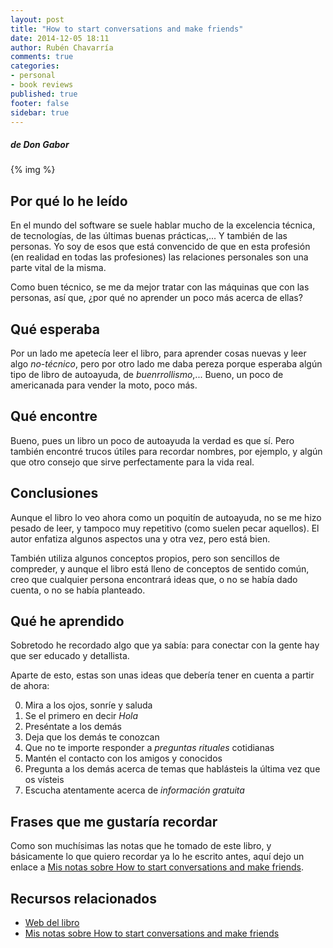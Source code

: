 ```yaml
---
layout: post
title: "How to start conversations and make friends"
date: 2014-12-05 18:11
author: Rubén Chavarría
comments: true
categories: 
- personal
- book reviews
published: true
footer: false
sidebar: true
---
```


##### de Don Gabor

{% img %}

## Por qué lo he leído

En el mundo del software se suele hablar mucho de la excelencia técnica, de
tecnologías, de las últimas buenas prácticas,... Y también de las personas.
Yo soy de esos que está convencido de que en esta profesión (en realidad en
todas las profesiones) las relaciones personales son una parte vital de la
misma.

Como buen técnico, se me da mejor tratar con las máquinas que con las personas,
así que, ¿por qué no aprender un poco más acerca de ellas?

<!-- more -->

## Qué esperaba

Por un lado me apetecía leer el libro, para aprender cosas nuevas y leer algo
*no-técnico*, pero por otro lado me daba pereza porque esperaba algún tipo
de libro de autoayuda, de *buenrrollismo*,... Bueno, un poco de americanada
para vender la moto, poco más.

## Qué encontre

Bueno, pues un libro un poco de autoayuda la verdad es que sí. Pero también
encontré trucos útiles para recordar nombres, por ejemplo, y algún que
otro consejo que sirve perfectamente para la vida real.

## Conclusiones

Aunque el libro lo veo ahora como un poquitín de autoayuda, no se me hizo
pesado de leer, y tampoco muy repetitivo (como suelen pecar aquellos).
El autor enfatiza algunos aspectos una y otra vez, pero está bien.

También utiliza algunos conceptos propios, pero son sencillos de compreder,
y aunque el libro está lleno de conceptos de sentido común, creo que
cualquier persona encontrará ideas que, o no se había dado cuenta, o no
se había planteado.

## Qué he aprendido

Sobretodo he recordado algo que ya sabía: para conectar con la gente hay que
ser educado y detallista.

Aparte de esto, estas son unas ideas que debería tener en cuenta a partir de
ahora:

0. Mira a los ojos, sonríe y saluda
1. Se el primero en decir *Hola*
2. Preséntate a los demás
8. Deja que los demás te conozcan
25. Que no te importe responder a *preguntas rituales* cotidianas
36. Mantén el contacto con los amigos y conocidos
42. Pregunta a los demás acerca de temas que hablásteis la última vez que os vísteis
43. Escucha atentamente acerca de *información gratuita*

## Frases que me gustaría recordar

Como son muchísimas las notas que he tomado de este libro, y básicamente lo
que quiero recordar ya lo he escrito antes, aquí dejo un enlace a
[Mis notas sobre How to start conversations and make friends].

[Mis notas sobre How to start conversations and make friends]: https://ñlakjsdñlfajsñldfjañldkfjñadkjfñlkjmasdfjm

## Recursos relacionados

- [Web del libro](ñlaskkjdñlaksjdfñaldsj)
- [Mis notas sobre How to start conversations and make friends]



